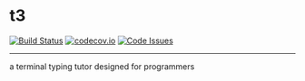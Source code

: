# t3
[![Build Status](https://travis-ci.org/girishramnani/t3.svg?branch=master)](https://travis-ci.org/girishramnani/t3)
[![codecov.io](https://codecov.io/github/girishramnani/t3/coverage.svg?branch=master)](https://codecov.io/github/girishramnani/t3?branch=master)
[![Code Issues](https://www.quantifiedcode.com/api/v1/project/0675187ee8d64b53a51b208c315fcf0c/badge.svg)](https://www.quantifiedcode.com/app/project/0675187ee8d64b53a51b208c315fcf0c)

<hr>
a terminal typing tutor designed for programmers
